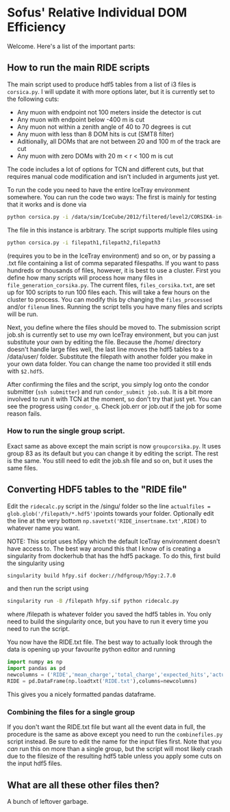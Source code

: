 # Sofus' Relative Individual DOM Efficiency

Welcome. Here's a list of the important parts:

## How to run the main RIDE scripts

The main script used to produce hdf5 tables from a list of i3 files is ```corsica.py```. I will update it with more options later, but it is currently set to the following cuts:
* Any muon with endpoint not 100 meters inside the detector is cut
* Any muon with endpoint below -400 m is cut
* Any muon not within a zenith angle of 40 to 70 degrees is cut
* Any muon with less than 8 DOM hits is cut (SMT8 filter)
* Aditionally, all DOMs that are not between 20 and 100 m of the track are cut
* Any muon with zero DOMs with 20 m < r < 100 m is cut

The code includes a lot of options for TCN and different cuts, but that requires manual code modification and isn't included in arguments just yet.

To run the code you need to have the entire IceTray environment somewhere. You can run the code two ways: The first is mainly for testing that it works and is done via
```bash
python corsica.py -i /data/sim/IceCube/2012/filtered/level2/CORSIKA-in-ice/11499/52000-52999/Level2_IC86.2012_corsika.011499.052332.i3.bz2
```
The file in this instance is arbitrary. The script supports multiple files using
```bash
python corsica.py -i filepath1,filepath2,filepath3
```
(requires you to be in the IceTray environment) and so on, or by passing a .txt file containing a list of comma separated filespaths. If you want to pass hundreds or thousands of files, however, it is best to use a cluster. First you define how many scripts will process how many files in ```file_generation_corsika.py```. The current files, ```files_corsika.txt```, are set up for 100 scripts to run 100 files each. This will take a few hours on the cluster to process. You can modify this by changing the ```files_processed``` and/or ```filenum``` lines. Running the script tells you have many files and scripts will be run.

Next, you define where the files should be moved to. The submission script job.sh is currently set to use my own IceTray environment, but you can just substitute your own by editing the file. Because the /home/ directory doesn't handle large files well, the last line moves the hdf5 tables to a /data/user/ folder. Substitute the filepath with another folder you make in your own data folder. You can change the name too provided it still ends with ```$2.hdf5```.

After confirming the files and the script, you simply log onto the condor submitter (```ssh submitter```) and run ```condor_submit job.sub```. It is a bit more involved to run it with TCN at the moment, so don't try that just yet. You can see the progress using ```condor_q```. Check job.err or job.out if the job for some reason fails.


### How to run the single group script.

Exact same as above except the main script is now ```groupcorsika.py```. It uses group 83 as its default but you can change it by editing the script. The rest is the same. You still need to edit the job.sh file and so on, but it uses the same files.

## Converting HDF5 tables to the "RIDE file"

Edit the ```ridecalc.py``` script in the /singu/ folder so the line ```actualfiles = glob.glob('/filepath/*.hdf5')```points towards your folder. Optionally edit the line at the very bottom ```np.savetxt('RIDE_insertname.txt',RIDE)``` to whatever name you want.

NOTE: This script uses h5py which the default IceTray environment doesn't have access to. The best way around this that I know of is creating a singularity from dockerhub that has the hdf5 package. To do this, first build the singularity using
```bash
singularity build hfpy.sif docker://hdfgroup/h5py:2.7.0
```
and then run the script using
```bash
singularity run -B /filepath hfpy.sif python ridecalc.py
```
where /filepath is whatever folder you saved the hdf5 tables in. You only need to build the singularity once, but you have to run it every time you need to run the script.

You now have the RIDE.txt file. The best way to actually look through the data is opening up your favourite python editor and running
```python
import numpy as np
import pandas as pd
newcolumns = ('RIDE','mean_charge','total_charge','expected_hits','actual_hits','x','y','z','domstr','group','status')
RIDE = pd.DataFrame(np.loadtxt('RIDE.txt'),columns=newcolumns)
```
This gives you a nicely formatted pandas dataframe.

### Combining the files for a single group

If you don't want the RIDE.txt file but want all the event data in full, the procedure is the same as above except you need to run the ```combinefiles.py``` script instead. Be sure to edit the name for the input files first. Note that you *can* run this on more than a single group, but the script will most likely crash due to the filesize of the resulting hdf5 table unless you apply some cuts on the input hdf5 files.

## What are all these other files then?

A bunch of leftover garbage.
